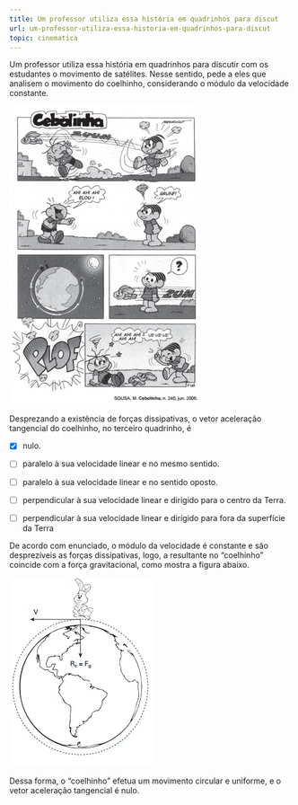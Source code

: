 ```yaml
---
title: Um professor utiliza essa história em quadrinhos para discut
url: um-professor-utiliza-essa-historia-em-quadrinhos-para-discut
topic: cinematica
---
```



Um professor utiliza essa história em quadrinhos para discutir com os estudantes o movimento de satélites. Nesse sentido, pede a eles que analisem o movimento do coelhinho, considerando o módulo da velocidade constante.

![](0112b437-4a86-2add-9f0b-90a7478502a2.png)

Desprezando a existência de forças dissipativas, o vetor aceleração tangencial do coelhinho, no terceiro quadrinho, é



- [x] nulo.
- [ ] paralelo à sua velocidade linear e no mesmo sentido.
- [ ] paralelo à sua velocidade linear e no sentido oposto.
- [ ] perpendicular à sua velocidade linear e dirigido para o centro da Terra.
- [ ] perpendicular à sua velocidade linear e dirigido para fora da superfície da Terra


De acordo com enunciado, o módulo da velocidade é constante e são desprezíveis as forças dissipativas, logo, a resultante no “coelhinho” coincide com a força gravitacional, como mostra a figura abaixo.

![](c11e9eb1-2c3f-049e-381a-9270a84f3142.png)

Dessa forma, o “coelhinho” efetua um movimento circular e uniforme, e o vetor aceleração tangencial é nulo.
